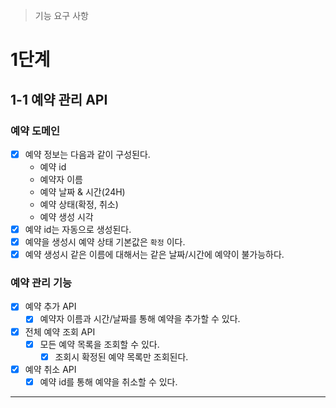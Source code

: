 >  기능 요구 사항

# 1단계

## 1-1 예약 관리 API

### 예약 도메인

- [x] 예약 정보는 다음과 같이 구성된다. 
  - 예약 id
  - 예약자 이름 
  - 예약 날짜 & 시간(24H) 
  - 예약 상태(확정, 취소)
  - 예약 생성 시각
- [x] 예약 id는 자동으로 생성된다.
- [x] 예약을 생성시 예약 상태 기본값은 `확정` 이다.
- [x] 예약 생성시 같은 이름에 대해서는 같은 날짜/시간에 예약이 불가능하다.

### 예약 관리 기능

- [x] 예약 추가 API
  - [x] 예약자 이름과 시간/날짜를 통해 예약을 추가할 수 있다.
- [x] 전체 예약 조회 API
  - [x] 모든 예약 목록을 조회할 수 있다.
    - [x] 조회시 확정된 예약 목록만 조회된다.
- [x] 예약 취소 API
  - [x] 예약 id를 통해 예약을 취소할 수 있다.

---

